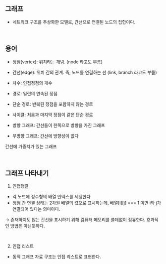 ## 그래프

- 네트워크 구조를 추상화한 모델로, 간선으로 연결된 노드의 집합이다.

<br>

## 용어

- 정점(vertex): 위치라는 개념. (node 라고도 부름)

- 간선(edge): 위치 간의 관계. 즉, 노드를 연결하는 선 (link, branch 라고도 부름)

- 차수: 인접정점의 개수
- 경로: 일련의 연속된 정점
- 단순 경로: 반복된 정점을 포함하지 않는 경로
- 사이클: 처음과 마지막 정점이 같은 단순 경로
- 방향 그래프: 간선들이 한쪽으로 방향을 가진 그래프
- 무방향 그래프: 간선에 방향성이 없다

간선에 가중치가 있는 그래프

<br>

## 그래프 나타내기

1. 인접행렬

- 각 노드에 정수형의 배열 인덱스를 세팅한다
- 정점 간 연결 상태는 2차원 배열의 값으로 표시하는데, 배열[i][j] === 1 이면 i와 j가 연결되어 있다는 의미이다.

→ 존재하지도 않는 간선을 표시하기 위해 컴퓨터 메모리를 쓸데없이 점유한다. 효과적인 방법은 아닌듯하다.

<br>

2. 인접 리스트

- 동적 그래프 자료 구조는 인접 리스트로 표현한다.

